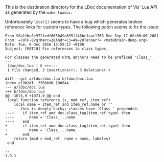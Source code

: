 This is the destination directory for the LDoc documentation of Vis' Lua API
as generated by the `make luadoc`.

Unfortunately `ldoc(1)` seems to have a bug which generates broken reference
links for custom types. The following patch seems to fix the issue:

```
From 96a1fbc8e972fedf665049a6351f46bc1aac1768 Mon Sep 17 00:00:00 2001
From: =?UTF-8?q?Marc=20Andr=C3=A9=20Tanner?= <mat@brain-dump.org>
Date: Tue, 6 Dec 2016 15:59:17 +0100
Subject: [PATCH] Fix references to class types.

For classes the generated HTML anchors need to be prefixed 'Class_'.
---
 ldoc/doc.lua | 6 +++---
 1 file changed, 3 insertions(+), 3 deletions(-)

diff --git a/ldoc/doc.lua b/ldoc/doc.lua
index e19b2df..f368b90 100644
--- a/ldoc/doc.lua
+++ b/ldoc/doc.lua
@@ -1073,9 +1073,9 @@ end
 local function reference (s, mod_ref, item_ref)
    local name = item_ref and item_ref.name or ''
    -- this is deeply hacky; classes have 'Class ' prepended.
---~    if item_ref and doc.class_tag(item_ref.type) then
---~       name = 'Class_'..name
---~    end
+       if item_ref and doc.class_tag(item_ref.type) then
+          name = 'Class_'..name
+       end
    return {mod = mod_ref, name = name, label=s}
 end
 
-- 
1.9.1
```
